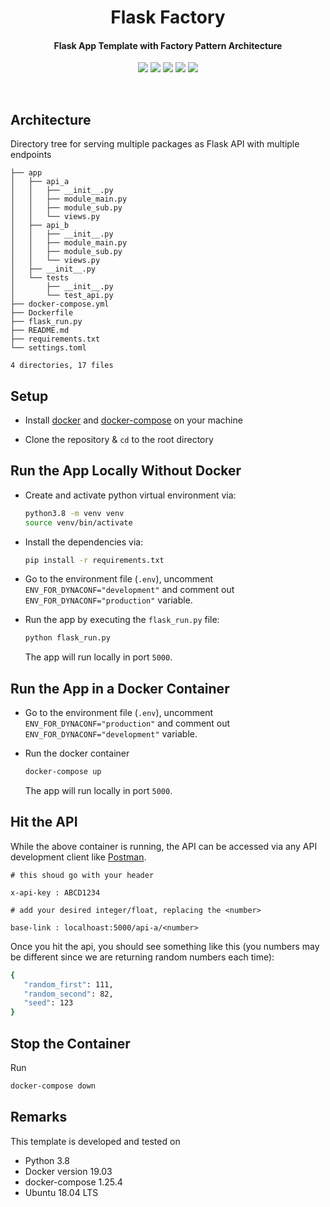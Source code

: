 

<div align="center">
    <h1> Flask Factory </h1>
    <h4>Flask App Template with Factory Pattern Architecture</h4>
</div>


<div align="center">
    <a href="https://github.com/rednafi/flask-factory/issues"><img src="https://img.shields.io/github/issues/rednafi/pysanity" /></a>
    <a href="https://github.com/rednafi/flask-factory/network/members"><img src="https://img.shields.io/github/forks/rednafi/flask-factory" /></a>
    <a href="https://github.com/rednafi/flask-factory/stargazers"><img src="https://img.shields.io/github/stars/rednafi/flask-factory" /></a>
    <a href="https://github.com/rednafi/flask-factory/stargazers"><img src="https://img.shields.io/badge/code%20style-black-000000.svg" /></a>
    <a href="https://twitter.com/intent/retweet?tweet_id=1222434622442594304"><img src="https://img.shields.io/twitter/url?url=https%3A%2F%2Fgithub.com%2Frednafi%2Fpysanity" /></a>

</div>

<p>&nbsp;</p>

## Architecture

Directory tree for serving multiple packages as Flask API with multiple endpoints

```.
├── app
│   ├── api_a
│   │   ├── __init__.py
│   │   ├── module_main.py
│   │   ├── module_sub.py
│   │   └── views.py
│   ├── api_b
│   │   ├── __init__.py
│   │   ├── module_main.py
│   │   ├── module_sub.py
│   │   └── views.py
│   ├── __init__.py
│   └── tests
│       ├── __init__.py
│       └── test_api.py
├── docker-compose.yml
├── Dockerfile
├── flask_run.py
├── README.md
├── requirements.txt
└── settings.toml

4 directories, 17 files
```

## Setup

* Install [docker](https://docs.docker.com/install/) and [docker-compose](https://docs.docker.com/compose/install/) on your machine

* Clone the repository & `cd` to the root directory

## Run the App Locally Without Docker

* Create and activate python virtual environment via:

    ```bash
    python3.8 -m venv venv
    source venv/bin/activate
    ```

* Install the dependencies via:

    ```bash
    pip install -r requirements.txt
    ```

* Go to the environment file (`.env`),
uncomment `ENV_FOR_DYNACONF="development"` and comment out `ENV_FOR_DYNACONF="production"` variable.

* Run the app by executing the `flask_run.py` file:

    ```bash
    python flask_run.py
    ```

    The app will run locally in port `5000`.

## Run the App in a Docker Container

* Go to the environment file (`.env`),
uncomment `ENV_FOR_DYNACONF="production"` and comment out `ENV_FOR_DYNACONF="development"` variable.

* Run the docker container

    ```bash
    docker-compose up
    ```

    The app will run locally in port `5000`.


## Hit the API

While the above container is running, the API can be accessed via any API development client like [Postman](https://www.getpostman.com/).

```
# this shoud go with your header

x-api-key : ABCD1234

# add your desired integer/float, replacing the <number>

base-link : localhoast:5000/api-a/<number>
```

Once you hit the api, you should see something like this (you numbers may be different since we are returning random numbers each time):

 ```bash
 {
    "random_first": 111,
    "random_second": 82,
    "seed": 123
}
 ```

## Stop the Container

Run

```bash
docker-compose down
```

## Remarks
This template is developed and tested on

- Python 3.8
- Docker version 19.03
- docker-compose 1.25.4
- Ubuntu 18.04 LTS

